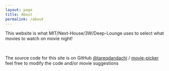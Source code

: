 ```yaml
---
layout: page
title: About
permalink: /about
---
```


This website is what MIT/Next-House/3W/Deep-Lounge uses to select what movies to watch on movie night!

<br>

The source code for this site is on GitHub
[@tareqdandachi](https://github.com/tareqdandachi) /
[movie-picker](https://github.com/tareqdandachi/movie-picker)
<br>
feel free to modify the code and/or movie suggestions
